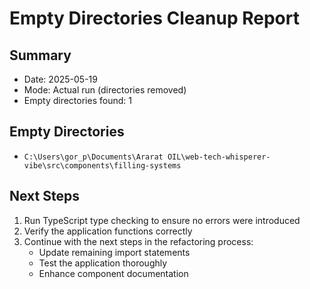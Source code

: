 # Empty Directories Cleanup Report

## Summary

- Date: 2025-05-19
- Mode: Actual run (directories removed)
- Empty directories found: 1

## Empty Directories

- `C:\Users\gor_p\Documents\Ararat OIL\web-tech-whisperer-vibe\src\components\filling-systems`

## Next Steps

1. Run TypeScript type checking to ensure no errors were introduced
2. Verify the application functions correctly
3. Continue with the next steps in the refactoring process:
   - Update remaining import statements
   - Test the application thoroughly
   - Enhance component documentation
